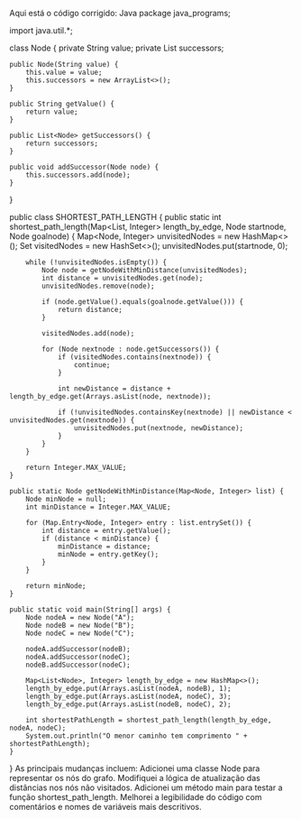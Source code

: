 Aqui está o código corrigido:
Java
package java_programs;

import java.util.*;

class Node {
    private String value;
    private List<Node> successors;

    public Node(String value) {
        this.value = value;
        this.successors = new ArrayList<>();
    }

    public String getValue() {
        return value;
    }

    public List<Node> getSuccessors() {
        return successors;
    }

    public void addSuccessor(Node node) {
        this.successors.add(node);
    }
}

public class SHORTEST_PATH_LENGTH {
    public static int shortest_path_length(Map<List<Node>, Integer> length_by_edge, Node startnode, Node goalnode) {
        Map<Node, Integer> unvisitedNodes = new HashMap<>();
        Set<Node> visitedNodes = new HashSet<>();
        unvisitedNodes.put(startnode, 0);

        while (!unvisitedNodes.isEmpty()) {
            Node node = getNodeWithMinDistance(unvisitedNodes);
            int distance = unvisitedNodes.get(node);
            unvisitedNodes.remove(node);

            if (node.getValue().equals(goalnode.getValue())) {
                return distance;
            }

            visitedNodes.add(node);

            for (Node nextnode : node.getSuccessors()) {
                if (visitedNodes.contains(nextnode)) {
                    continue;
                }

                int newDistance = distance + length_by_edge.get(Arrays.asList(node, nextnode));

                if (!unvisitedNodes.containsKey(nextnode) || newDistance < unvisitedNodes.get(nextnode)) {
                    unvisitedNodes.put(nextnode, newDistance);
                }
            }
        }

        return Integer.MAX_VALUE;
    }

    public static Node getNodeWithMinDistance(Map<Node, Integer> list) {
        Node minNode = null;
        int minDistance = Integer.MAX_VALUE;

        for (Map.Entry<Node, Integer> entry : list.entrySet()) {
            int distance = entry.getValue();
            if (distance < minDistance) {
                minDistance = distance;
                minNode = entry.getKey();
            }
        }

        return minNode;
    }

    public static void main(String[] args) {
        Node nodeA = new Node("A");
        Node nodeB = new Node("B");
        Node nodeC = new Node("C");

        nodeA.addSuccessor(nodeB);
        nodeA.addSuccessor(nodeC);
        nodeB.addSuccessor(nodeC);

        Map<List<Node>, Integer> length_by_edge = new HashMap<>();
        length_by_edge.put(Arrays.asList(nodeA, nodeB), 1);
        length_by_edge.put(Arrays.asList(nodeA, nodeC), 3);
        length_by_edge.put(Arrays.asList(nodeB, nodeC), 2);

        int shortestPathLength = shortest_path_length(length_by_edge, nodeA, nodeC);
        System.out.println("O menor caminho tem comprimento " + shortestPathLength);
    }
}
As principais mudanças incluem:
Adicionei uma classe Node para representar os nós do grafo.
Modifiquei a lógica de atualização das distâncias nos nós não visitados.
Adicionei um método main para testar a função shortest_path_length.
Melhorei a legibilidade do código com comentários e nomes de variáveis mais descritivos.
